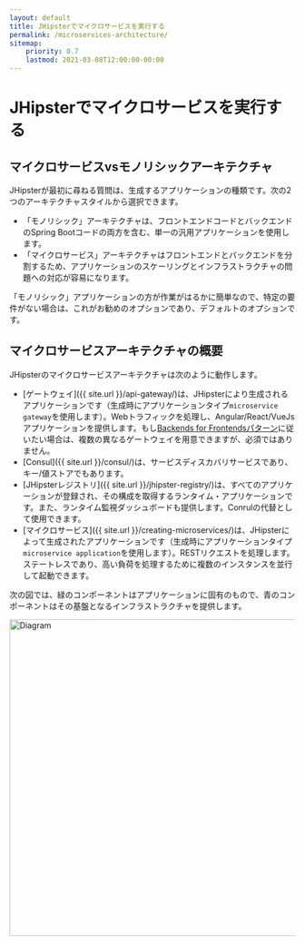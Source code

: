 ```yaml
---
layout: default
title: JHipsterでマイクロサービスを実行する
permalink: /microservices-architecture/
sitemap:
    priority: 0.7
    lastmod: 2021-03-08T12:00:00-00:00
---
```


# <i class="fa fa-sitemap"></i> JHipsterでマイクロサービスを実行する

<h2 id="microservices_vs_monolithic">マイクロサービスvsモノリシックアーキテクチャ</h2>

JHipsterが最初に尋ねる質問は、生成するアプリケーションの種類です。次の2つのアーキテクチャスタイルから選択できます。

- 「モノリシック」アーキテクチャは、フロントエンドコードとバックエンドのSpring Bootコードの両方を含む、単一の汎用アプリケーションを使用します。
- 「マイクロサービス」アーキテクチャはフロントエンドとバックエンドを分割するため、アプリケーションのスケーリングとインフラストラクチャの問題への対応が容易になります。

「モノリシック」アプリケーションの方が作業がはるかに簡単なので、特定の要件がない場合は、これがお勧めのオプションであり、デフォルトのオプションです。

<h2 id="overview">マイクロサービスアーキテクチャの概要</h2>

JHipsterのマイクロサービスアーキテクチャは次のように動作します。

* [ゲートウェイ]({{ site.url }}/api-gateway/)は、JHipsterにより生成されるアプリケーションです（生成時にアプリケーションタイプ`microservice gateway`を使用します）。Webトラフィックを処理し、Angular/React/VueJsアプリケーションを提供します。もし[Backends for Frontendsパターン](https://www.thoughtworks.com/insights/blog/bff-soundcloud)に従いたい場合は、複数の異なるゲートウェイを用意できますが、必須ではありません。
* [Consul]({{ site.url }}/consul/)は、サービスディスカバリサービスであり、キー/値ストアでもあります。
* [JHipsterレジストリ]({{ site.url }}/jhipster-registry/)は、すべてのアプリケーションが登録され、その構成を取得するランタイム・アプリケーションです。また、ランタイム監視ダッシュボードも提供します。Conrulの代替として使用できます。
* [マイクロサービス]({{ site.url }}/creating-microservices/)は、JHipsterによって生成されたアプリケーションです（生成時にアプリケーションタイプ`microservice application`を使用します）。RESTリクエストを処理します。ステートレスであり、高い負荷を処理するために複数のインスタンスを並行して起動できます。

次の図では、緑のコンポーネントはアプリケーションに固有のもので、青のコンポーネントはその基盤となるインフラストラクチャを提供します。

<img src="{{ site.url }}/images/microservices_architecture_2.png" alt="Diagram" style="width: 930px; height: 558px"/>
